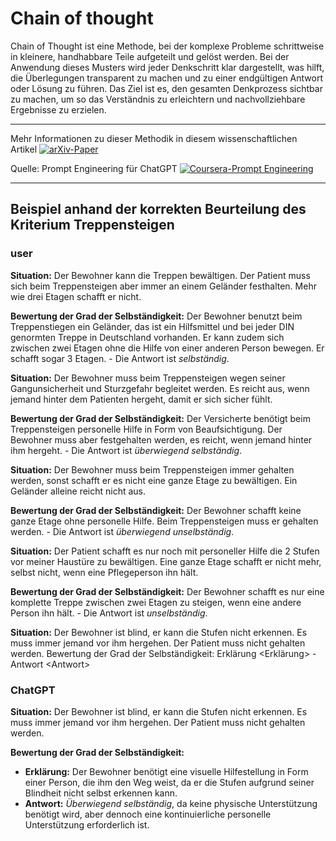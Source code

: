 # Chain of thought

Chain of Thought ist eine Methode, bei der komplexe Probleme schrittweise in kleinere, handhabbare Teile aufgeteilt und gelöst werden. Bei der Anwendung dieses Musters wird jeder Denkschritt klar dargestellt, was hilft, die Überlegungen transparent zu machen und zu einer endgültigen Antwort oder Lösung zu führen. Das Ziel ist es, den gesamten Denkprozess sichtbar zu machen, um so das Verständnis zu erleichtern und nachvollziehbare Ergebnisse zu erzielen.

___

Mehr Informationen zu dieser Methodik in diesem wissenschaftlichen Artikel [![arXiv-Paper](https://img.shields.io/badge/arXiv-2201.11903-B31B1B)](https://arxiv.org/abs/2201.11903)

Quelle: Prompt Engineering für ChatGPT [![Coursera-Prompt Engineering](https://img.shields.io/badge/Coursera-Prompt%20Engineering-0078D4)](https://www.coursera.org/learn/prompt-engineering/home/info)

___

## Beispiel anhand der korrekten Beurteilung des Kriterium Treppensteigen

### user

**Situation:** Der Bewohner kann die Treppen bewältigen. Der Patient muss sich beim Treppensteigen aber immer an einem Geländer festhalten. Mehr wie drei Etagen schafft er nicht.

**Bewertung der Grad der Selbständigkeit:** Der Bewohner benutzt beim Treppenstiegen ein Geländer, das ist ein Hilfsmittel und bei jeder DIN genormten Treppe in Deutschland vorhanden. Er kann zudem sich zwischen zwei Etagen ohne die Hilfe von einer anderen Person bewegen. Er schafft sogar 3 Etagen. - Die Antwort ist _selbständig_.

**Situation:** Der Bewohner muss beim Treppensteigen wegen seiner Gangunsicherheit und Sturzgefahr begleitet werden. Es reicht aus, wenn jemand hinter dem Patienten hergeht, damit er sich sicher fühlt.

**Bewertung der Grad der Selbständigkeit:** Der Versicherte benötigt beim Treppensteigen personelle Hilfe in Form von Beaufsichtigung. Der Bewohner muss aber festgehalten werden, es reicht, wenn jemand hinter ihm hergeht. - Die Antwort ist _überwiegend selbständig_.

**Situation:** Der Bewohner muss beim Treppensteigen immer gehalten werden, sonst schafft er es nicht eine ganze Etage zu bewältigen. Ein Geländer alleine reicht nicht aus.

**Bewertung der Grad der Selbständigkeit:** Der Bewohner schafft keine ganze Etage ohne personelle Hilfe. Beim Treppensteigen muss er gehalten werden. - Die Antwort ist _überwiegend unselbständig_.

**Situation:** Der Patient schafft es nur noch mit personeller Hilfe die 2 Stufen vor meiner Haustüre zu bewältigen. Eine ganze Etage schafft er nicht mehr, selbst nicht, wenn eine Pflegeperson ihn hält.

**Bewertung der Grad der Selbständigkeit:** Der Bewohner schafft es nur eine komplette Treppe zwischen zwei Etagen zu steigen, wenn eine andere Person ihn hält. - Die Antwort ist _unselbständig_.

**Situation:** Der Bewohner ist blind, er kann die Stufen nicht erkennen. Es muss immer jemand vor ihm hergehen. Der Patient muss nicht gehalten werden.
Bewertung der Grad der Selbständigkeit: Erklärung \<Erklärung\> - Antwort \<Antwort\>

### ChatGPT

**Situation:** Der Bewohner ist blind, er kann die Stufen nicht erkennen. Es muss immer jemand vor ihm hergehen. Der Patient muss nicht gehalten werden.

**Bewertung der Grad der Selbständigkeit:**

- **Erklärung:** Der Bewohner benötigt eine visuelle Hilfestellung in Form einer Person, die ihm den Weg weist, da er die Stufen aufgrund seiner Blindheit nicht selbst erkennen kann.
- **Antwort:** _Überwiegend selbständig_, da keine physische Unterstützung benötigt wird, aber dennoch eine kontinuierliche personelle Unterstützung erforderlich ist.
